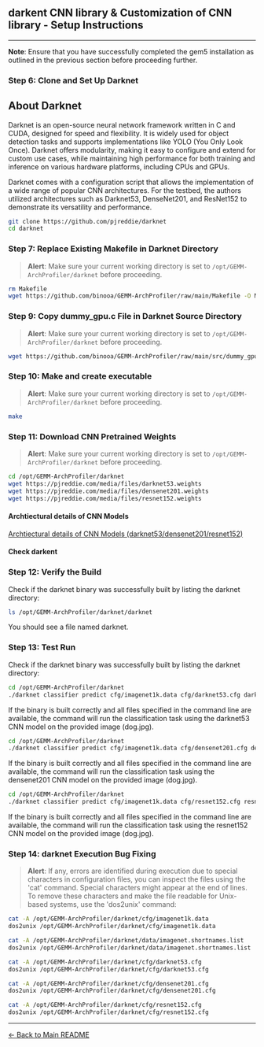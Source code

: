 ## darkent CNN library & Customization of CNN library - Setup Instructions

---

**Note**: Ensure that you have successfully completed the gem5 installation as outlined in the previous section before proceeding further.


### Step 6: Clone and Set Up Darknet
## About Darknet

Darknet is an open-source neural network framework written in C and CUDA, designed for speed and flexibility. It is widely used for object detection tasks and supports implementations like YOLO (You Only Look Once). Darknet offers modularity, making it easy to configure and extend for custom use cases, while maintaining high performance for both training and inference on various hardware platforms, including CPUs and GPUs.

Darknet comes with a configuration script that allows the implementation of a wide range of popular CNN architectures. For the testbed, the authors utilized architectures such as Darknet53, DenseNet201, and ResNet152 to demonstrate its versatility and performance.

```bash
git clone https://github.com/pjreddie/darknet
cd darknet
```

### Step 7: Replace Existing Makefile in Darknet Directory
> **Alert**: Make sure your current working directory is set to `/opt/GEMM-ArchProfiler/darknet` before proceeding.
```bash
rm Makefile
wget https://github.com/binooa/GEMM-ArchProfiler/raw/main/Makefile -O Makefile
```


### Step 9: Copy dummy_gpu.c File in Darknet Source Directory
> **Alert**: Make sure your current working directory is set to `/opt/GEMM-ArchProfiler/darknet` before proceeding.
```bash
wget https://github.com/binooa/GEMM-ArchProfiler/raw/main/src/dummy_gpu.c -O src/dummy_gpu.c
```

### Step 10: Make and create executable
> **Alert**: Make sure your current working directory is set to `/opt/GEMM-ArchProfiler/darknet` before proceeding.

```bash
make
```


### Step 11: Download CNN Pretrained Weights
> **Alert**: Make sure your current working directory is set to `/opt/GEMM-ArchProfiler/darknet` before proceeding.
```bash
cd /opt/GEMM-ArchProfiler/darknet
wget https://pjreddie.com/media/files/darknet53.weights
wget https://pjreddie.com/media/files/densenet201.weights
wget https://pjreddie.com/media/files/resnet152.weights
```

#### Archtiectural details of CNN Models
[Archtiectural details of CNN Models (darknet53/densenet201/resnet152)](cnn_arch.md)


#### Check darkent 

### Step 12: Verify the Build
Check if the darknet binary was successfully built by listing the darknet directory:

```bash
ls /opt/GEMM-ArchProfiler/darknet/darknet
```
You should see a file named darknet.

### Step 13: Test Run
Check if the darknet binary was successfully built by listing the darknet directory:

```bash
cd /opt/GEMM-ArchProfiler/darknet
./darknet classifier predict cfg/imagenet1k.data cfg/darknet53.cfg darknet53.weights data/dog.jpg
```
If the binary is built correctly and all files specified in the command line are available, the command will run the classification task using the darknet53 CNN model on the provided image (dog.jpg).
```bash
cd /opt/GEMM-ArchProfiler/darknet
./darknet classifier predict cfg/imagenet1k.data cfg/densenet201.cfg densenet201.weights data/dog.jpg
```
If the binary is built correctly and all files specified in the command line are available, the command will run the classification task using the densenet201 CNN model on the provided image (dog.jpg).

```bash
cd /opt/GEMM-ArchProfiler/darknet
./darknet classifier predict cfg/imagenet1k.data cfg/resnet152.cfg resnet152.weights data/dog.jpg
```
If the binary is built correctly and all files specified in the command line are available, the command will run the classification task using the resnet152 CNN model on the provided image (dog.jpg).

### Step 14: darknet Execution Bug Fixing
> **Alert**: If any, errors are identified during execution due to special characters in configuration files, you can inspect the files using the 'cat' command. Special characters might appear at the end of lines. To remove these characters and make the file readable for Unix-based systems, use the 'dos2unix' command:

```bash
cat -A /opt/GEMM-ArchProfiler/darknet/cfg/imagenet1k.data
dos2unix /opt/GEMM-ArchProfiler/darknet/cfg/imagenet1k.data

cat -A /opt/GEMM-ArchProfiler/darknet/data/imagenet.shortnames.list
dos2unix /opt/GEMM-ArchProfiler/darknet/data/imagenet.shortnames.list

cat -A /opt/GEMM-ArchProfiler/darknet/cfg/darknet53.cfg
dos2unix /opt/GEMM-ArchProfiler/darknet/cfg/darknet53.cfg

cat -A /opt/GEMM-ArchProfiler/darknet/cfg/densenet201.cfg
dos2unix /opt/GEMM-ArchProfiler/darknet/cfg/densenet201.cfg

cat -A /opt/GEMM-ArchProfiler/darknet/cfg/resnet152.cfg
dos2unix /opt/GEMM-ArchProfiler/darknet/cfg/resnet152.cfg
```





---

[← Back to Main README](../README.md)